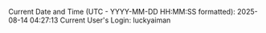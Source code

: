 Current Date and Time (UTC - YYYY-MM-DD HH:MM:SS formatted): 2025-08-14 04:27:13
Current User's Login: luckyaiman
